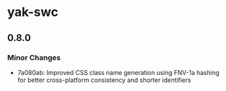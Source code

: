 # yak-swc

## 0.8.0

### Minor Changes

- 7a080ab: Improved CSS class name generation using FNV-1a hashing for better cross-platform consistency and shorter identifiers
